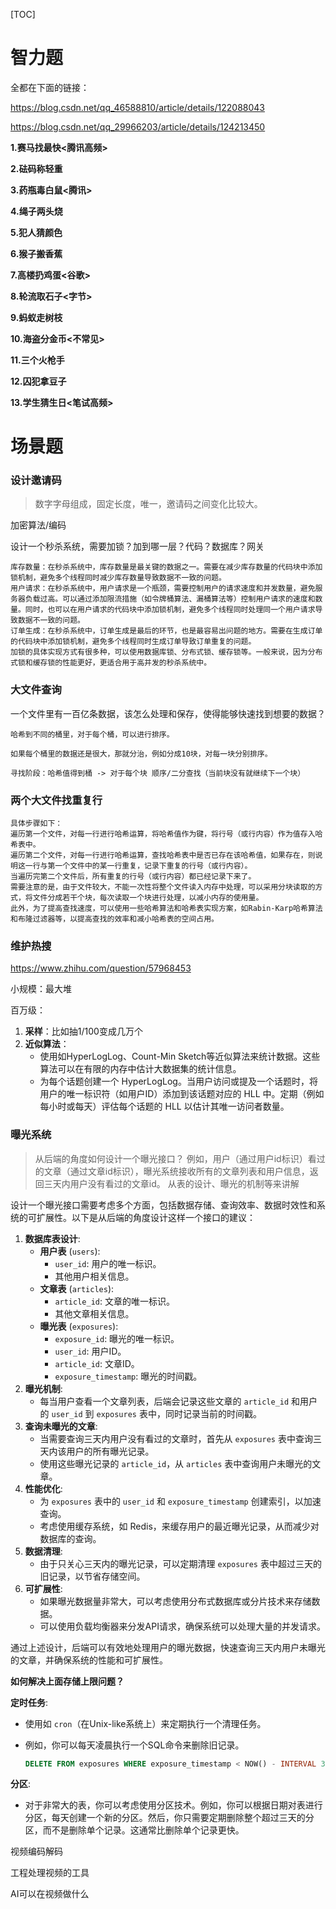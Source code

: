 [TOC]



# 智力题

全都在下面的链接：

https://blog.csdn.net/qq_46588810/article/details/122088043

https://blog.csdn.net/qq_29966203/article/details/124213450



**1.赛马找最快<腾讯高频>**

**2.砝码称轻重**

**3.药瓶毒白鼠<腾讯>**

**4.绳子两头烧**

**5.犯人猜颜色**

**6.猴子搬香蕉**

**7.高楼扔鸡蛋<谷歌>**

**8.轮流取石子<字节>**

**9.蚂蚁走树枝**

**10.海盗分金币<不常见>**

**11.三个火枪手**

**12.囚犯拿豆子**

**13.学生猜生日<笔试高频>**





# 场景题

### 设计邀请码
> 数字字母组成，固定长度，唯一，邀请码之间变化比较大。

加密算法/编码



设计一个秒杀系统，需要加锁？加到哪一层？代码？数据库？网关

```
库存数量：在秒杀系统中，库存数量是最关键的数据之一。需要在减少库存数量的代码块中添加锁机制，避免多个线程同时减少库存数量导致数据不一致的问题。
用户请求：在秒杀系统中，用户请求是一个瓶颈，需要控制用户的请求速度和并发数量，避免服务器负载过高。可以通过添加限流措施（如令牌桶算法、漏桶算法等）控制用户请求的速度和数量。同时，也可以在用户请求的代码块中添加锁机制，避免多个线程同时处理同一个用户请求导致数据不一致的问题。
订单生成：在秒杀系统中，订单生成是最后的环节，也是最容易出问题的地方。需要在生成订单的代码块中添加锁机制，避免多个线程同时生成订单导致订单重复的问题。
加锁的具体实现方式有很多种，可以使用数据库锁、分布式锁、缓存锁等。一般来说，因为分布式锁和缓存锁的性能更好，更适合用于高并发的秒杀系统中。
```



### 大文件查询
一个文件里有一百亿条数据，该怎么处理和保存，使得能够快速找到想要的数据？

```
哈希到不同的桶里，对于每个桶，可以进行排序。

如果每个桶里的数据还是很大，那就分治，例如分成10块，对每一块分别排序。

寻找阶段：哈希值得到桶 -> 对于每个块 顺序/二分查找（当前块没有就继续下一个块）
```



### 两个大文件找重复行

```
具体步骤如下：
遍历第一个文件，对每一行进行哈希运算，将哈希值作为键，将行号（或行内容）作为值存入哈希表中。
遍历第二个文件，对每一行进行哈希运算，查找哈希表中是否已存在该哈希值，如果存在，则说明这一行与第一个文件中的某一行重复，记录下重复的行号（或行内容）。
当遍历完第二个文件后，所有重复的行号（或行内容）都已经记录下来了。
需要注意的是，由于文件较大，不能一次性将整个文件读入内存中处理，可以采用分块读取的方式，将文件分成若干个块，每次读取一个块进行处理，以减小内存的使用量。
此外，为了提高查找速度，可以使用一些哈希算法和哈希表实现方案，如Rabin-Karp哈希算法和布隆过滤器等，以提高查找的效率和减小哈希表的空间占用。
```



### 维护热搜

https://www.zhihu.com/question/57968453

小规模：最大堆



百万级：

1. **采样**：比如抽1/100变成几万个
2. **近似算法**：
   - 使用如HyperLogLog、Count-Min Sketch等近似算法来统计数据。这些算法可以在有限的内存中估计大数据集的统计信息。
   - 为每个话题创建一个 HyperLogLog。当用户访问或提及一个话题时，将用户的唯一标识符（如用户ID）添加到该话题对应的 HLL 中。定期（例如每小时或每天）评估每个话题的 HLL 以估计其唯一访问者数量。



### 曝光系统

> 从后端的角度如何设计一个曝光接口？ 例如，用户（通过用户id标识）看过的文章（通过文章id标识），曝光系统接收所有的文章列表和用户信息，返回三天内用户没有看过的文章id。 从表的设计、曝光的机制等来讲解

设计一个曝光接口需要考虑多个方面，包括数据存储、查询效率、数据时效性和系统的可扩展性。以下是从后端的角度设计这样一个接口的建议：

1. **数据库表设计**:
   - **用户表** (`users`):
     - `user_id`: 用户的唯一标识。
     - 其他用户相关信息。
   - **文章表** (`articles`):
     - `article_id`: 文章的唯一标识。
     - 其他文章相关信息。
   - **曝光表** (`exposures`):
     - `exposure_id`: 曝光的唯一标识。
     - `user_id`: 用户ID。
     - `article_id`: 文章ID。
     - `exposure_timestamp`: 曝光的时间戳。
2. **曝光机制**:
   - 每当用户查看一个文章列表，后端会记录这些文章的 `article_id` 和用户的 `user_id` 到 `exposures` 表中，同时记录当前的时间戳。
3. **查询未曝光的文章**:
   - 当需要查询三天内用户没有看过的文章时，首先从 `exposures` 表中查询三天内该用户的所有曝光记录。
   - 使用这些曝光记录的 `article_id`，从 `articles` 表中查询用户未曝光的文章。
4. **性能优化**:
   - 为 `exposures` 表中的 `user_id` 和 `exposure_timestamp` 创建索引，以加速查询。
   - 考虑使用缓存系统，如 Redis，来缓存用户的最近曝光记录，从而减少对数据库的查询。
5. **数据清理**:
   - 由于只关心三天内的曝光记录，可以定期清理 `exposures` 表中超过三天的旧记录，以节省存储空间。
6. **可扩展性**:
   - 如果曝光数据量非常大，可以考虑使用分布式数据库或分片技术来存储数据。
   - 可以使用负载均衡器来分发API请求，确保系统可以处理大量的并发请求。

通过上述设计，后端可以有效地处理用户的曝光数据，快速查询三天内用户未曝光的文章，并确保系统的性能和可扩展性。



**如何解决上面存储上限问题？**

**定时任务**:

- 使用如 `cron`（在Unix-like系统上）来定期执行一个清理任务。

- 例如，你可以每天凌晨执行一个SQL命令来删除旧记录。

  ```sql
  DELETE FROM exposures WHERE exposure_timestamp < NOW() - INTERVAL 3 DAY;
  ```

**分区**:

- 对于非常大的表，你可以考虑使用分区技术。例如，你可以根据日期对表进行分区，每天创建一个新的分区。然后，你只需要定期删除整个超过三天的分区，而不是删除单个记录。这通常比删除单个记录更快。







视频编码解码

工程处理视频的工具

AI可以在视频做什么